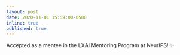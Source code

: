 ```yaml
---
layout: post
date: 2020-11-01 15:59:00-0500
inline: true
published: true
---
```


Accepted as a mentee in the LXAI Mentoring Program at NeurIPS! :sparkles: